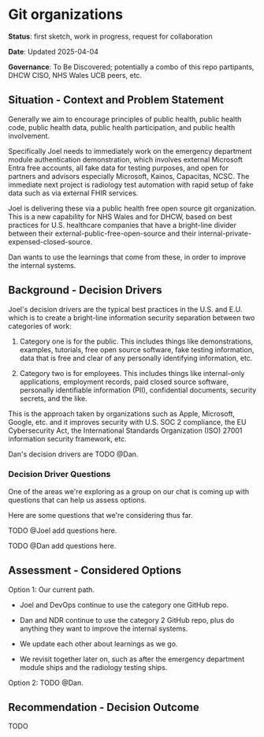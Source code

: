 # Git organizations

**Status**: first sketch, work in progress, request for collaboration

**Date**: Updated 2025-04-04

**Governance**: To Be Discovered; potentially a combo of this repo partipants, DHCW CISO, NHS Wales UCB peers, etc.

## Situation - Context and Problem Statement

Generally we aim to encourage principles of public health, public health code, public health data, public health participation, and public health involvement.

Specifically Joel needs to immediately work on the emergency department module authentication demonstration, which involves external Microsoft Entra free accounts, all fake data for testing purposes, and open for partners and advisors especially Microsoft, Kainos, Capacitas, NCSC. The immediate next project is radiology test automation with rapid setup of fake data such as via external FHIR services.

Joel is delivering these via a public health free open source git organization. This is a new capability for NHS Wales and for DHCW, based on best practices for U.S. healthcare companies that have a bright-line divider between their external-public-free-open-source and their internal-private-expensed-closed-source.

Dan wants to use the learnings that come from these, in order to improve the internal systems.

## Background - Decision Drivers

Joel's decision drivers are the typical best practices in the U.S. and E.U. which is to create a bright-line information security separation between two categories of work:

1. Category one is for the public. This includes things like demonstrations, examples, tutorials, free open source software, fake testing information, data that is free and clear of any personally identifying information, etc.

2. Category two is for employees. This includes things like internal-only applications, employment records, paid closed source software, personally identifiable information (PII), confidential documents, security secrets, and the like.

This is the approach taken by organizations such as Apple, Microsoft, Google, etc. and it improves security with U.S. SOC 2 compliance, the EU Cybersecurity Act, the  International Standards Organization (ISO) 27001 information security framework, etc.

Dan's decision drivers are TODO @Dan.

### Decision Driver Questions

One of the areas we're exploring as a group on our chat is coming up with questions that can help us assess options.

Here are  some questions that we're considering thus far.

TODO @Joel add questions here.

TODO @Dan add questions here.

## Assessment - Considered Options

Option 1: Our current path.

* Joel and DevOps continue to use the category one GitHub repo.

* Dan and NDR continue to use the category 2 GitHub repo, plus do anything they want to improve the internal systems.

* We update each other about learnings as we go.

* We revisit together later on, such as after the emergency department module ships and the radiology testing ships.

Option 2: TODO @Dan.

## Recommendation - Decision Outcome

TODO
